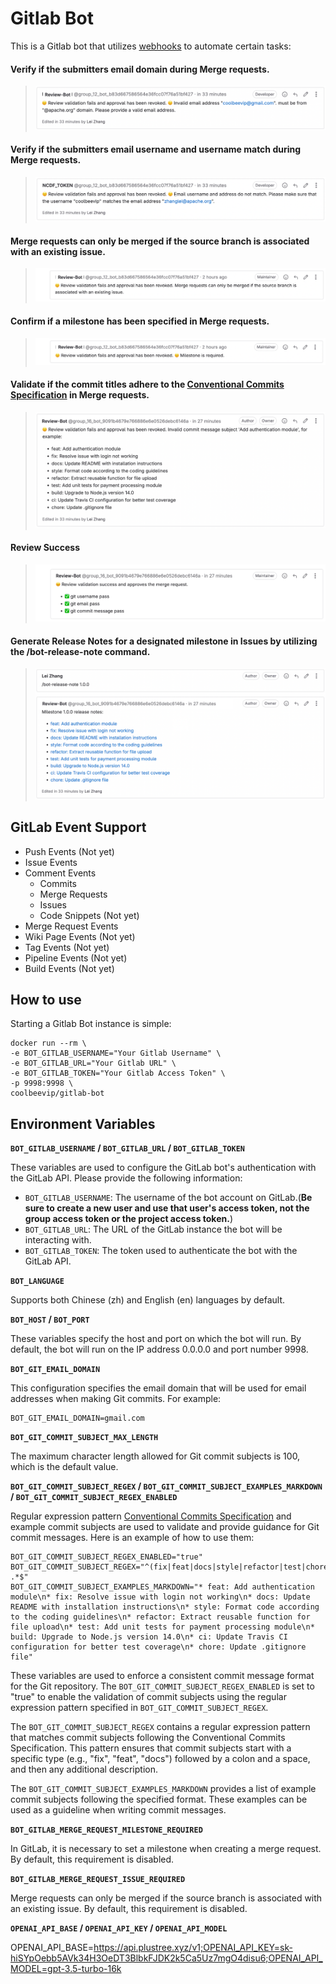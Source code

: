 # Gitlab Bot 

This is a Gitlab bot that utilizes [webhooks](https://docs.gitlab.com/ee/user/project/integrations/webhook_events.html) to automate certain tasks:

#### Verify if the submitters email domain during Merge requests.

> ![](docs/image-review-invalid-email.png)

#### Verify if the submitters email username and username match during Merge requests.

> ![](docs/image-review-username-match-email.png)

#### Merge requests can only be merged if the source branch is associated with an existing issue.

> ![](docs/image-review-issue-required.png)

#### Confirm if a milestone has been specified in Merge requests.

> ![](docs/image-review-milestone-required.png)

#### Validate if the commit titles adhere to the [Conventional Commits Specification](https://www.conventionalcommits.org/) in Merge requests.

> ![](docs/image-review-invalid-message.png)

#### Review Success

> ![](docs/image-review-succeed.png)

#### Generate Release Notes for a designated milestone in Issues by utilizing the /bot-release-note command.

> ![](docs/image-release-note.png)

## GitLab Event Support

* Push Events (Not yet)
* Issue Events
* Comment Events
    * Commits
    * Merge Requests
    * Issues
    * Code Snippets (Not yet)
* Merge Request Events
* Wiki Page Events (Not yet)
* Tag Events (Not yet)
* Pipeline Events (Not yet)
* Build Events (Not yet)

## How to use

Starting a Gitlab Bot instance is simple:

```shell
docker run --rm \
-e BOT_GITLAB_USERNAME="Your Gitlab Username" \
-e BOT_GITLAB_URL="Your Gitlab URL" \
-e BOT_GITLAB_TOKEN="Your Gitlab Access Token" \
-p 9998:9998 \
coolbeevip/gitlab-bot
```

## Environment Variables

**`BOT_GITLAB_USERNAME` / `BOT_GITLAB_URL` / `BOT_GITLAB_TOKEN`**

These variables are used to configure the GitLab bot's authentication with the GitLab API. Please provide the following information:

- `BOT_GITLAB_USERNAME`: The username of the bot account on GitLab.(**Be sure to create a new user and use that user's access token, not the group access token or the project access token.**)
- `BOT_GITLAB_URL`: The URL of the GitLab instance the bot will be interacting with.
- `BOT_GITLAB_TOKEN`: The token used to authenticate the bot with the GitLab API.

**`BOT_LANGUAGE`** 

Supports both Chinese (zh) and English (en) languages by default.

**`BOT_HOST` / `BOT_PORT`**

These variables specify the host and port on which the bot will run. By default, the bot will run on the IP address 0.0.0.0 and port number 9998.

**`BOT_GIT_EMAIL_DOMAIN`**

This configuration specifies the email domain that will be used for email addresses when making Git commits. For example:

```shell
BOT_GIT_EMAIL_DOMAIN=gmail.com
```

**`BOT_GIT_COMMIT_SUBJECT_MAX_LENGTH`**

The maximum character length allowed for Git commit subjects is 100, which is the default value.

**`BOT_GIT_COMMIT_SUBJECT_REGEX` / `BOT_GIT_COMMIT_SUBJECT_EXAMPLES_MARKDOWN` / `BOT_GIT_COMMIT_SUBJECT_REGEX_ENABLED`**

Regular expression pattern [Conventional Commits Specification](https://www.conventionalcommits.org/) and example commit subjects are used to validate and provide guidance for Git commit messages. Here is an example of how to use them:

```shell
BOT_GIT_COMMIT_SUBJECT_REGEX_ENABLED="true"
BOT_GIT_COMMIT_SUBJECT_REGEX="^(fix|feat|docs|style|refactor|test|chore|build|ci): .*$"
BOT_GIT_COMMIT_SUBJECT_EXAMPLES_MARKDOWN="* feat: Add authentication module\n* fix: Resolve issue with login not working\n* docs: Update README with installation instructions\n* style: Format code according to the coding guidelines\n* refactor: Extract reusable function for file upload\n* test: Add unit tests for payment processing module\n* build: Upgrade to Node.js version 14.0\n* ci: Update Travis CI configuration for better test coverage\n* chore: Update .gitignore file"
```

These variables are used to enforce a consistent commit message format for the Git repository. The `BOT_GIT_COMMIT_SUBJECT_REGEX_ENABLED` is set to "true" to enable the validation of commit subjects using the regular expression pattern specified in `BOT_GIT_COMMIT_SUBJECT_REGEX`.

The `BOT_GIT_COMMIT_SUBJECT_REGEX` contains a regular expression pattern that matches commit subjects following the Conventional Commits Specification. This pattern ensures that commit subjects start with a specific type (e.g., "fix", "feat", "docs") followed by a colon and a space, and then any additional description.

The `BOT_GIT_COMMIT_SUBJECT_EXAMPLES_MARKDOWN` provides a list of example commit subjects following the specified format. These examples can be used as a guideline when writing commit messages.

**`BOT_GITLAB_MERGE_REQUEST_MILESTONE_REQUIRED`**

In GitLab, it is necessary to set a milestone when creating a merge request. By default, this requirement is disabled.

**`BOT_GITLAB_MERGE_REQUEST_ISSUE_REQUIRED`**

Merge requests can only be merged if the source branch is associated with an existing issue. By default, this requirement is disabled.

**`OPENAI_API_BASE` / `OPENAI_API_KEY` / `OPENAI_API_MODEL`**

OPENAI_API_BASE=https://api.plustree.xyz/v1;OPENAI_API_KEY=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;OPENAI_API_MODEL=gpt-3.5-turbo-16k